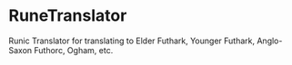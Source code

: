 # RuneTranslator
Runic Translator for translating to Elder Futhark, Younger Futhark, Anglo-Saxon Futhorc, Ogham, etc.
